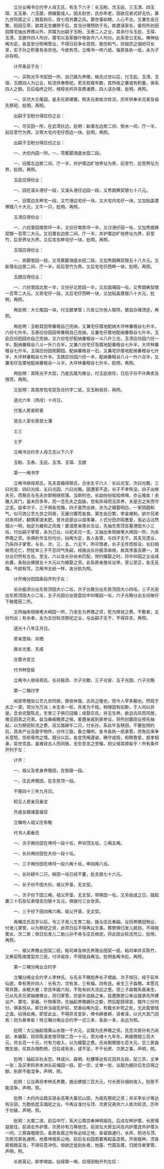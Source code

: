 <!-- { "loadSidebar": true } -->
　　立分业阄书合约字人母王氏，有生下六子：长玉盼、次玉庇、三玉清、四玉琛、五玉泰、六玉膑，俱婚娶成人。因夫别世，氏亦年老，窃欲兄弟式好无仇，慕九世同居之义；既翕和乐，效七佰共爨之风。第世事如棋，人心不古，又兼生齿日繁，田园见窄，欲其无生嫌隙于后，宜当分理预防于先。故邀请家长，爰将所创田园厝宅抽出养赡以外，并踏为出嗣子玉盼、玉泰二人之业，其余付与玉庇、玉琛、玉清，玉膑作四人均分，厝宅以及家器什物各作六人均分。此系至公无私，祷神拈阄为定，各宜安分照阄管业，不得日后争长竞短，致伤和气，则祖宗之烟祀可长享，实子孙之积善有余庆也。今欲有凭，立阄书一样六纸，每房各执一纸，永为子孙存照。

　　计开条目于左：

　　一、买陈光平书契田一所，自己踏为养赡，候氏过世以后，付玉庇、玉清、玉琛、玉膑四人为公业，轮流供奉祭祀。若天假我年数，其所收之粟或有积蓄，俱系四人之额。日后临终之时，棺椁衣衿并丧费诸费，四人该办理，批明，再照。

　　一、买尽大仑尾园，是夫兄弟建置，照夫兄弟依次轮流，历年供奉夫兄弟及祖先祭祀，批明，再照。

　　出嗣子玉盼分得应份之业：

　　一、尽买田一所，在武湾社边。批明：新厝左边房二间、倒水一间、厅一半，前后至竹为界。又带大宅内宅仔西边一块，批明，再照。

　　出嗣子玉盼分得应份之业：

　　一、大份内园一所。一、芎蕉脚湳底水田二段。

　　一、旧厝左边房二间、厅一半，并护厝边旷地界址为界，前至竹，后至界址为界，批明，再照。

　　玉庇应得份业：

　　一、园在溪头港仔一段，又溪头港仔边园一段，又秀朗典契银七十八元。

　　一、旧厝边东畔宅一段，又竹港边宅仔一块，又大宅内宅仔一块，又加贴盖厝佛银八十大元，又牛一只，批明，再照。

　　玉清应得份业：

　　一、六份里园南势坪一半，又份仔南势坪一半，又过港仔园一坵，又加秀朗典契银一百零二大元。又旧厝右边房二间、厅一半，并护厝边旷地界址为界，前至竹，后至界址为界。又后宅东畔宅仔一块，批明，再照。

　　玉琛应得份业：

　　一、崁脚里园一段，又芎蕉脚湳底水田二段，又加秀朗典契银五十八大元。又新厝右边房二间、厅一半，前后至竹为界。又后宅宅仔西畔一块，批明，再照。

　　玉膑应得份业：

　　一、六份里园北势一半，又份仔北势园一半，又后面埔园一坵，又秀朗典契银一百零二大元。又崁宅仔一段，又后宅仔西畔一块，又加贴盖厝银八十大元，批明，再照。

　　再批明：大仑尾园一块，付玉膑掌管；凡有公欠他人银项，膑自办理清还，再照。

　　再批明：玉盼其田带番租自己完纳，又兼宅仔厝地配纳大坪林番租谷七升半，六份七升半。玉泰应份田园带番租自己完纳，又兼宅仔厝地配纳番租谷七升半。玉庇应份田园亦自己完纳，又六份宅仔配纳番租谷一斗八升三合。玉清应份园六份一半，配纳番租谷八斗一升六合半，又兼六份宅仔及厝地配番租谷七升半，大坪林番租谷七升半。玉琛应份园崁脚园，配纳番租谷一石，又兼宅仔厝地配纳番租谷七升半，大坪林番租谷七升半。玉膑应份园六份一半，配纳番租谷八斗一升六合半，又兼宅仔及厝地配纳番租谷一斗半，大坪林番租谷七升半，批明，再照。

　　再批明：其陈光平大契，乃是氏踏为赡业，付玉庇收存，日后子孙不许典卖及借项，再照。

　　又批明：其周彦包宅契及合约字二纸，交玉盼收存，再照。

　　道光六年（丙戌）十月日。

　　代笔人房弟积善

　　说合人家长房叔士潘

　　士三

　　士岁

　　立阄书合约字人母王氏以下六子

　　玉盼、玉泰、玉庇、玉清、玉琛、玉膑

　　第一一阄书字

　　立阄书继母郑氏，先夫首婚得蔡氏，合余生子六人：长曰光宝、次曰光敢、三曰光安、四曰光续、五曰光因、六曰光略。因遭家不造，长子不幸殀没，四子出继夫兄，而蔡氏与先夫亦即相继陨落。当斯时也，长幼纷纷呱呱啼啼，亦云难矣！余踵入其门，虽未历多年，而一念先夫之血脉，觉有异母而无异养，夫是志之失而守之坚。兹幸次子、三子俱各完婚，四子虽然出继，亦为之婚娶明白，一家团圆和气，似可效公艺九世之同居，无庸分爨而各食。第生齿日繁，李衾难制，欲尔兄弟对床共好，翻惧家道未肥，昔许武部业以成孝廉，卜式分田亦昭惠爱，奚必沾沾然烟火一明，始足为雍和之风哉！爰请房亲族长佥议，先抽东势顶吉墓港田大小三坵，付出嗣子掌管，永为己业，以祀夫兄一支。又抽出朱晓陂墘大崎园一所，为余养赡之资。余俱折作五份均分，拈阄为定，各人各管，与四子无干。其夫兄遗业，乃系四子掌管，与长、次、三、五、六无干。所可恨者，长子无传而殀没，长妇相继而沦亡，然犹幸三子不忍同气失嗣，经拨出长孙振添承继，故其序虽去厥一，其分业仍然有五也。至五、六以及长孙尚未匹配，预约婚娶之时，将中圳园之业设成处置，各贴出佛银五十大元以为婚娶之资。此系房亲族长议举，至公至正，各无反悔，今欲有凭，立阄书五纸一样，各分执为照。

　　计开阄分田园条段开列于左：

　　长孙振添分出东势顶田大小二坵，次子光敢分出东势顶田大小四坵，三子光安出东势顶田大小二坵，五子光因分出营盘后中圳墘园一坵，六子光略分出五份陂仔下陂尾田二所。

　　又所抽朱晓陂墘大崎园一所，乃余生为养赡之资，死为殡敛之费。不敷者，五份均出；有余者，永为五份轮流祭祀之业，与出嗣子无干，不得异言，再照。

　　道光十八年正月日。

　　房亲宽裕、凤栖

　　族长光爱、天成

　　庄耆许宜兰

　　代书林登臣

　　立阄书人继母郑氏、长孙振添、次子光敢、三子光安、五子光因、六子光略

　　第一二嘱付字

　　闻尝粤稽张公艺九世同居，猗欤休哉，古风之隆也，而今人罕多觏也。然观于水之一源，常分为万派；木生本一轮，并发为千枝。物理固有如斯，于人何以异是。念余完娶陈氏，生育三子俱已冠婚；续娶庄氏，并无生养。欲迫古风而同居，难见田真之兄弟。兹当桑榆晚景之候，爰邀亲戚到家参议，将所创置田业预先抽起，以为祭祀轮流之费，另又踏耕牛二只，付长孙。系此牛及秧田，不要批明约后，其余产业及屋宇物件，分作三股，备立嘱咐，各令各执一纸承管，庶免后来争长竞短，伤却骨肉之情。既分以后，各宜凭阄遵谕，确守成规，和穆敦爱，慈孝相承，奕世克昌，虽难效古人而同居，无负吾言之至嘱，则父母其顺矣乎！所有条件开列于左：

　　计开：

　　一、祖父及老身养赡田，在倒廍一段。

　　一、庄氏养赡田，在东势顶一段。

　　干隆四十三年九月日。

　　知见人房亲兄垂宝

　　外戚女婿诸葛福官

　　立嘱咐人祖父庄有敬

　　代书人弟垂亮

　　一、次子阄份田在埤埒一段十坵，甲圳顶五坵，三阄五阄。

　　一、长孙阄份田在大份一段十坵。

　　一、三子阄份田在埤埒一段六阄十坵，申四阄八坵。

　　一、长孙耕牛二只，秧田一坵已经不要，批去银七十六元。

　　一、长子份不田大份，祖父开垦，无文契。

　　一、次子份下田三阄，祖父开垦，无文契，带秧田一坵。又另收成之日，踏起粟三十石及坛弟借去剑银十五元，俱拨付三女妆资。

　　一、三子份下田四阄六阄，祖父开垦，无文契。

　　再嘱庄氏百岁以后，令三子发儿生育二胎，拨与庄氏奉嗣。议将养赡田物业，付发儿掌管，以为祭祀之资，此项日后不得再议生事。葬祭俱归发儿抵挡，不得拖累长、次二房；倘日后发儿二胎儿孙不肯与庄氏继祀，将此田业轮流充公，批明，再照。

　　一、祖父养赡业田契二纸，粘司单及林氏养赡业田契一纸，粘司单并买陈竹，又典契陈南厝契共三纸，付评收存，不得擅自典当，批明各阄书后，再照。

　　第一三嘱分阄业合约字

　　立嘱分阄业合约字人李林氏，与先夫干赐抱养长子增益、次子旭日，经于前年仙逝，幸有男孙四人：长有力、次有发、三有福、四有连。亲生三子森匏。本愿花萼共敦，永眠大被；奈氏年踰六旬，不免有树大流远之思。但三子森匏系属亲生，已从先夫兄弟抽拨微业，另归掌管，亦是补血脉之亲。兹邀族房公亲议就承先所建议产、厝宅、家器、什物等项，先抽起养赡嫡孙之额，然后配搭得宜，踏作三份均分，俱各悦从。即日命当祖先炉前，焚香拈阄为定，有截长补短之处，无此盈彼绌之虞。拈得此阄，即受此业，不得异言变卦，俾令耕者耕，读者读，以光大其门闾焉！则为甚幸矣！特立嘱分阄业合约字一式三本，各执一本，永远为照。

　　批明：大公抽起借黄山水银一千大元，议踏为氏养赡之资。氏念次房孙有力尚幼，未婚娶，现将陈溪舍借项银二百一十元，至光绪十九年冬，再拨赡银三百大元，共五百一十元，付有力收入，以为婚娶之费。氏尚剩赡银七百大元，交三房森匏生放，任其办理酌用，日后或有余，或不足，不干长房、次房之事，声明，照。

　　批明：抽起买杜永恐、林成兴、森明、杜腰等达有庄田共五段，契三宗，丈单一张；及买李妈恭本洲头前埔园一段，契一宗，丈单一张，议踏为嫡孙后生应得之额，别房不能混争，声明，照。

　　批明：公议再将李林氏养爨，拨出佛银三百大元，付长房孙烟树收入，别房不能混争，声明，照。

　　批明：大约内议踏买游永高等大窠坑山田，为祖先祭祀之资；并买李长计等达有庄田，为胞伯昆玉烟祀之业。今再议准付与顶、次房兄弟共六人依次轮流，历年于勿替，声明，照。

　　批明：大厝二进、前后中厅，系大公厝崇奉神明祖先。后进左畔护厝，长房增益居住。前进左外护厝，次房孙有力等居住。前进左大房五间及内护厝连外护厝头一间，三房森匏居住。各房各居之所有必经之地，各留路通行。水井、厕池与顶、次房兄弟各通用，地基埤堀系公地。前后左右园若要再起盖造筑，开凿栽种，须各房相商妥当，不得任意冲伤。倘欲迁徙别处者，地基、竹围及厝，归居住者掌管，声明，照。

　　长房英记，即李增益，拈得第一阄，应得田租开列左后：

